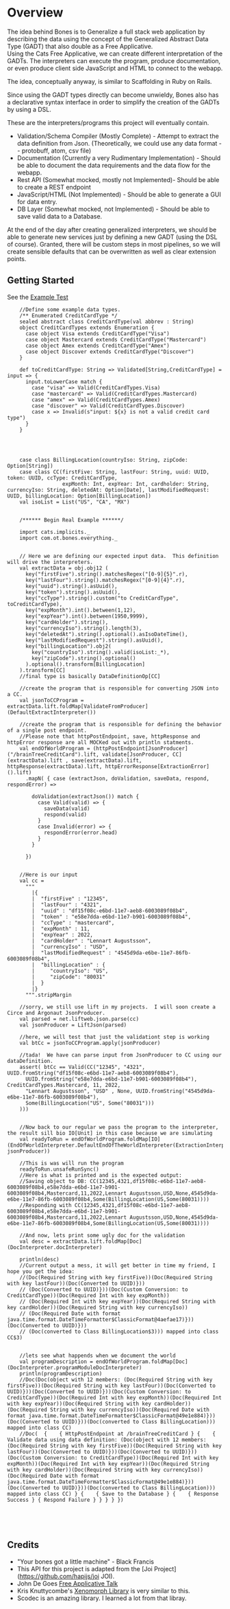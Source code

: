 # Overview

The idea behind Bones is to Generalize a full stack web application by describing the data using
the concept of the Generalized Abstract Data Type (GADT) that also double as a Free Applicative.  
Using the Cats Free Applicative, we can create different
interpretation of the GADTs.  The interpreters can execute the program, produce documentation, or even
produce client side JavaScript and HTML to connect to the webapp. 

The idea, conceptually anyway, is similar to Scaffolding in Ruby on Rails. 

Since using the GADT types directly can become unwieldy, Bones also has a declarative syntax interface in order to 
simplify the creation of the GADTs by using a DSL.

These are the interpreters/programs this project will eventually contain.
* Validation/Schema Compiler (Mostly Complete) - Attempt to extract the data definition from Json. 
(Theoretically, we could use any data format -- protobuff, atom, csv file)
* Documentation (Currently a very Rudimentary Implementation) - Should be able to document the data requirements and the data flow for the webapp.
* Rest API (Somewhat mocked, mostly not Implemented)- Should be able to create a REST endpoint
* JavaScript/HTML (Not Implemented) - Should be able to generate a GUI for data entry.
* DB Layer (Somewhat mocked, not Implemented) - Should be able to save valid data to a Database.

At the end of the day after creating generalized interpreters, we should be able to generate
new services just by defining a new GADT (using the DSL of course).  Granted, there will be custom steps in most pipelines,
so we will create sensible defaults that can be overwritten as well as clear extension points. 

## Getting Started

See the [Example Test](src/test/scala/com/ot/bones/ExampleTest.scala)

```$scala
    //Define some example data types.
    /** Enumerated CreditCardType */
    sealed abstract class CreditCardType(val abbrev : String)
    object CreditCardTypes extends Enumeration {
      case object Visa extends CreditCardType("Visa")
      case object Mastercard extends CreditCardType("Mastercard")
      case object Amex extends CreditCardType("Amex")
      case object Discover extends CreditCardType("Discover")
    }

    def toCreditCardType: String => Validated[String,CreditCardType] = input => {
      input.toLowerCase match {
        case "visa" => Valid(CreditCardTypes.Visa)
        case "mastercard" => Valid(CreditCardTypes.Mastercard)
        case "amex" => Valid(CreditCardTypes.Amex)
        case "discover" => Valid(CreditCardTypes.Discover)
        case x => Invalid(s"input: ${x} is not a valid credit card type")
      }
    }




    case class BillingLocation(countryIso: String, zipCode: Option[String])
    case class CC(firstFive: String, lastFour: String, uuid: UUID, token: UUID, ccType: CreditCardType,
                  expMonth: Int, expYear: Int, cardholder: String, currencyIso: String, deletedAt: Option[Date], lastModifiedRequest: UUID, billingLocation: Option[BillingLocation])
    val isoList = List("US", "CA", "MX")


    /****** Begin Real Example ******/

    import cats.implicits._
    import com.ot.bones.everything._


    // Here we are defining our expected input data.  This definition will drive the interpreters.
    val extractData = obj.obj12 (
      key("firstFive").string().matchesRegex("[0-9]{5}".r),
      key("lastFour").string().matchesRegex("[0-9]{4}".r),
      key("uuid").string().asUuid(),
      key("token").string().asUuid(),
      key("ccType").string().custom("to CreditCardType", toCreditCardType),
      key("expMonth").int().between(1,12),
      key("expYear").int().between(1950,9999),
      key("cardHolder").string(),
      key("currencyIso").string().length(3),
      key("deletedAt").string().optional().asIsoDateTime(),
      key("lastModifiedRequest").string().asUuid(),
      key("billingLocation").obj2(
        key("countryIso").string().valid(isoList:_*),
        key("zipCode").string().optional()
      ).optional().transform[BillingLocation]
    ).transform[CC]
    //final type is basically DataDefinitionOp[CC]

    //create the program that is responsible for converting JSON into a CC.
    val jsonToCCProgram = extractData.lift.foldMap[ValidateFromProducer](DefaultExtractInterpreter())

    //create the program that is responsible for defining the behavior of a single post endpoint.
    //Please note that httpPostEndpoint, save, httpResponse and httpError response are all MOCKed out with println statments.
    val endOfWorldProgram = (httpPostEndpoint[JsonProducer]("/brainTreeCreditCard").lift, validate[JsonProducer, CC](extractData).lift , save(extractData).lift, httpResponse(extractData).lift, httpErrorResponse[ExtractionError]().lift)
      .mapN( { case (extractJson, doValidation, saveData, respond, respondError) =>

        doValidation(extractJson()) match {
          case Valid(valid) => {
            saveData(valid)
            respond(valid)
          }
          case Invalid(error) => {
            respondError(error.head)
          }
        }

      })


    //Here is our input
    val cc =
      """
        |{
        |  "firstFive" : "12345",
        |  "lastFour" : "4321",
        |  "uuid" : "df15f08c-e6bd-11e7-aeb8-6003089f08b4",
        |  "token" : "e58e7dda-e6bd-11e7-b901-6003089f08b4",
        |  "ccType" : "mastercard",
        |  "expMonth" : 11,
        |  "expYear" : 2022,
        |  "cardHolder" : "Lennart Augustsson",
        |  "currencyIso" : "USD",
        |  "lastModifiedRequest" : "4545d9da-e6be-11e7-86fb-6003089f08b4",
        |  "billingLocation" : {
        |     "countryIso": "US",
        |     "zipCode": "80031"
        |  }
        |}
      """.stripMargin

    //sorry, we still use lift in my projects.  I will soon create a Circe and Argonaut JsonProducer.
    val parsed = net.liftweb.json.parse(cc)
    val jsonProducer = LiftJson(parsed)

    //here, we will test that just the validationt step is working
    val btCc = jsonToCCProgram.apply(jsonProducer)

    //tada!  We have can parse input from JsonProducer to CC using our dataDefinition.
    assert( btCc == Valid(CC("12345", "4321", UUID.fromString("df15f08c-e6bd-11e7-aeb8-6003089f08b4"),
      UUID.fromString("e58e7dda-e6bd-11e7-b901-6003089f08b4"), CreditCardTypes.Mastercard, 11, 2022,
      "Lennart Augustsson", "USD" , None, UUID.fromString("4545d9da-e6be-11e7-86fb-6003089f08b4"),
      Some(BillingLocation("US", Some("80031")))
    )))


    //Now back to our regular we pass the program to the interpreter, the result sill bio IO[Unit] in this case because we are simulating
    val readyToRun = endOfWorldProgram.foldMap[IO](EndOfWorldInterpreter.DefaultEndOfTheWorldInterpreter(ExtractionInterpreter.DefaultExtractInterpreter(), jsonProducer))

    //This is was will run the program
    readyToRun.unsafeRunSync()
    //Here is what is printed and is the expected output:
    //Saving object to DB: CC(12345,4321,df15f08c-e6bd-11e7-aeb8-6003089f08b4,e58e7dda-e6bd-11e7-b901-6003089f08b4,Mastercard,11,2022,Lennart Augustsson,USD,None,4545d9da-e6be-11e7-86fb-6003089f08b4,Some(BillingLocation(US,Some(80031))))
    //Responding with CC(12345,4321,df15f08c-e6bd-11e7-aeb8-6003089f08b4,e58e7dda-e6bd-11e7-b901-6003089f08b4,Mastercard,11,2022,Lennart Augustsson,USD,None,4545d9da-e6be-11e7-86fb-6003089f08b4,Some(BillingLocation(US,Some(80031))))

    //And now, lets print some ugly doc for the validation
    val desc = extractData.lift.foldMap[Doc](DocInterpreter.docInterpreter)

    println(desc)
    //Current output a mess, it will get better in time my friend, I hope you get the idea:
    //(Doc(Required String with key firstFive))(Doc(Required String with key lastFour))(Doc(Converted to UUID)}))
    // (Doc(Converted to UUID)}))(Doc(Custom Conversion: to CreditCardType))(Doc(Required Int with key expMonth))
    // (Doc(Required Int with key expYear))(Doc(Required String with key cardHolder))(Doc(Required String with key currencyIso))
    // (Doc(Required Date with format java.time.format.DateTimeFormatter$ClassicFormat@4aefae17)}))(Doc(Converted to UUID)}))
    // (Doc(converted to Class BillingLocation$3))) mapped into class CC$3)


    //lets see what happends when we document the world
    val programDescription = endOfWorldProgram.foldMap[Doc](DocInterpreter.programModuleDocInterpreter)
    println(programDescription)
    //Doc(Doc(object with 12 members: (Doc(Required String with key firstFive))(Doc(Required String with key lastFour))(Doc(Converted to UUID)}))(Doc(Converted to UUID)}))(Doc(Custom Conversion: to CreditCardType))(Doc(Required Int with key expMonth))(Doc(Required Int with key expYear))(Doc(Required String with key cardHolder))(Doc(Required String with key currencyIso))(Doc(Required Date with format java.time.format.DateTimeFormatter$ClassicFormat@49e1e884)}))(Doc(Converted to UUID)}))(Doc(converted to Class BillingLocation))) mapped into class CC)
    //Doc(  {    { HttpPostEndpoint at /brainTreeCreditCard } {    { Validate data using data definition: (Doc(object with 12 members: (Doc(Required String with key firstFive))(Doc(Required String with key lastFour))(Doc(Converted to UUID)}))(Doc(Converted to UUID)}))(Doc(Custom Conversion: to CreditCardType))(Doc(Required Int with key expMonth))(Doc(Required Int with key expYear))(Doc(Required String with key cardHolder))(Doc(Required String with key currencyIso))(Doc(Required Date with format java.time.format.DateTimeFormatter$ClassicFormat@49e1e884)}))(Doc(Converted to UUID)}))(Doc(converted to Class BillingLocation))) mapped into class CC) } {    { Save to the Database } {    { Response Success } { Respond Failure } } } } })





```



## Credits

* "Your bones got a little machine" - Black Francis
* This API for this project is adapted from the [Joi Project](https://github.com/hapijs/joi JOI).
* John De Goes [Free Applicative Talk](https://www.youtube.com/watch?v=H28QqxO7Ihc)
* Kris Knuttycombe's [Xenomorph Library](https://github.com/nuttycom/xenomorph) is very similar to this.
* Scodec is an amazing library.  I learned a lot from that libray.

